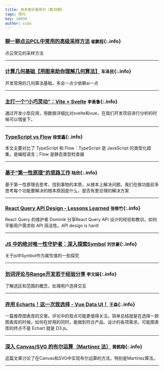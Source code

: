 ```yaml
---
title: 技术爱好者周刊（第30期）
tags: 周刊
key: 10030
author: vida
---
```


### [聊一聊点云PCL中常用的高级采样方法](https://blog.csdn.net/CV_Autobot/article/details/128722498)   `崔鹏程`{:.info}

点云常见的采样方法

---

### [计算几何基础【用图来助你理解几何算法】](https://blog.csdn.net/qq_45249273/article/details/123798461)   `车泽民`{:.info}

开发常用的几何算法基础，多会一点少依赖ai一点

---

### [主打一个“小巧灵动”：Vite + Svelte](https://mp.weixin.qq.com/s/pdk4n_O7_EW7ScwWmW072w)   `李勇鲁`{:.info}

通过开发小型应用，用数据详细比对svelte和vue，在我们开发项目进行分析的时候可以借鉴下。


---

### [TypeScript vs Flow](https://juejin.cn/post/7032115620569153566)   `徐堂鑫`{:.info}

本文主要对比了 TypeScript 和 Flow：TypeScript 是 JavaScript 的类型化超集，是编程语言；Flow 是静态类型检查器

---

### [基于“第一性原理”的思路工作](https://blog.csdn.net/ShiLuoHeroKing/article/details/143444951)   `陆欣`{:.info}

基于第一性原理去思考，找到事物的本质，从根本上解决问题。我们在做功能前多思考每个功能要解决的根本原因是什么，是否有更合理的解决方案

---

### [React Query API Design - Lessons Learned](https://tkdodo.eu/blog/react-query-api-design-lessons-learned)   `张修竹`{:.info}

React Query 的维护者 Dominik 分享React Query API 设计的经验和教训，如何平衡用户需求和 API 简洁性。API design is hard!

---

### [JS 中的绝对唯一性守护者：深入探索Symbol](https://juejin.cn/post/7446416541849829403)   `刘世豪`{:.info}

关于js中Symbol作为属性值的一些探究

---

### [划词评论与Range开发若干经验分享](https://www.zhangxinxu.com/wordpress/2022/09/js-selection-range/)   `李文娟`{:.info}

了解选区和范围的概念，处理用户选择交互

---

### [弃用 Echarts！这一次我选择 - Vue Data UI！](https://juejin.cn/post/7419272082595708955)   `王森`{:.info}

一篇推荐图表库的文章。评论中的观点可能更值得关注。简单总结就是在选择一款图表库的时候，如何在好用的同时，能做到符合产品、设计的各项需求。可能图表库的终点不是 Echart 就是 D3.js。

---

### [深入 Canvas/SVG 的布尔运算（Martinez 法）](https://developer.aliyun.com/article/1218743)   `黄鹤翔`{:.info}

这篇文章讨论了在Canvas和SVG中实现布尔运算的方法，特别是Martinez算法。

---

